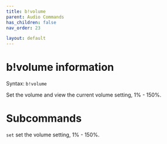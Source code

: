 ```yaml
---
title: b!volume
parent: Audio Commands
has_children: false
nav_order: 23

layout: default
---
```


# b!volume information
Syntax: `b!volume`

Set the volume and view the current volume setting, 1% - 150%.

# Subcommands
`set` set the volume setting, 1% - 150%.
